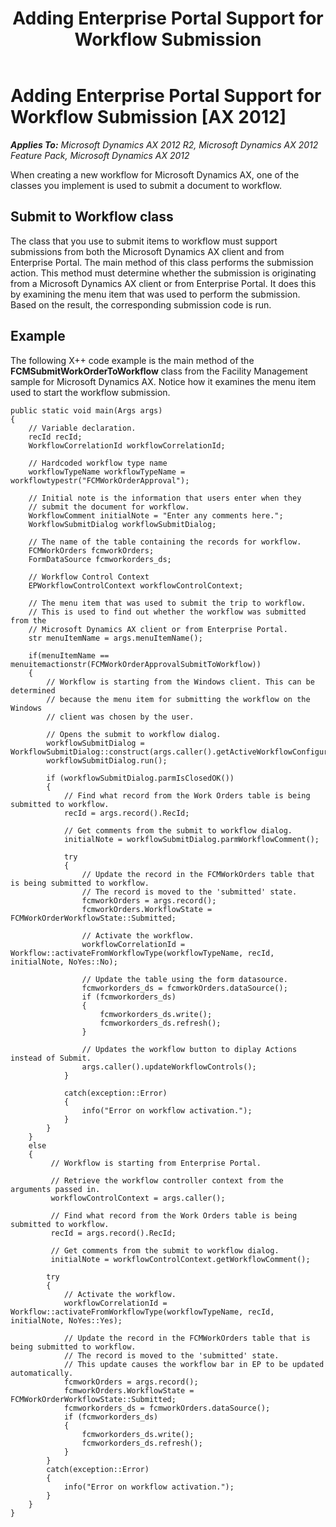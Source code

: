 ﻿---
title: Adding Enterprise Portal Support for Workflow Submission
TOCTitle: Adding Enterprise Portal Support for Workflow Submission
ms:assetid: 8c2bdbf1-1a7b-4cae-b7a0-0ec38c8c253a
ms:mtpsurl: https://msdn.microsoft.com/en-us/library/Ee677503(v=AX.60)
ms:contentKeyID: 35245485
ms.date: 11/07/2012
mtps_version: v=AX.60
---

# Adding Enterprise Portal Support for Workflow Submission [AX 2012]


_**Applies To:** Microsoft Dynamics AX 2012 R2, Microsoft Dynamics AX 2012 Feature Pack, Microsoft Dynamics AX 2012_

When creating a new workflow for Microsoft Dynamics AX, one of the classes you implement is used to submit a document to workflow.

## Submit to Workflow class

The class that you use to submit items to workflow must support submissions from both the Microsoft Dynamics AX client and from Enterprise Portal. The main method of this class performs the submission action. This method must determine whether the submission is originating from a Microsoft Dynamics AX client or from Enterprise Portal. It does this by examining the menu item that was used to perform the submission. Based on the result, the corresponding submission code is run.

## Example

The following X++ code example is the main method of the **FCMSubmitWorkOrderToWorkflow** class from the Facility Management sample for Microsoft Dynamics AX. Notice how it examines the menu item used to start the workflow submission.

    public static void main(Args args)
    {
        // Variable declaration.
        recId recId;
        WorkflowCorrelationId workflowCorrelationId;
    
        // Hardcoded workflow type name
        workflowTypeName workflowTypeName = workflowtypestr("FCMWorkOrderApproval");
    
        // Initial note is the information that users enter when they
        // submit the document for workflow.
        WorkflowComment initialNote = "Enter any comments here.";
        WorkflowSubmitDialog workflowSubmitDialog;
    
        // The name of the table containing the records for workflow.
        FCMWorkOrders fcmworkOrders;
        FormDataSource fcmworkorders_ds;
    
        // Workflow Control Context
        EPWorkflowControlContext workflowControlContext;
    
        // The menu item that was used to submit the trip to workflow.
        // This is used to find out whether the workflow was submitted from the
        // Microsoft Dynamics AX client or from Enterprise Portal.
        str menuItemName = args.menuItemName();
    
        if(menuItemName == menuitemactionstr(FCMWorkOrderApprovalSubmitToWorkflow))
        {
            // Workflow is starting from the Windows client. This can be determined
            // because the menu item for submitting the workflow on the Windows
            // client was chosen by the user.
    
            // Opens the submit to workflow dialog.
            workflowSubmitDialog = WorkflowSubmitDialog::construct(args.caller().getActiveWorkflowConfiguration());
            workflowSubmitDialog.run();
    
            if (workflowSubmitDialog.parmIsClosedOK())
            {
                // Find what record from the Work Orders table is being submitted to workflow.
                recId = args.record().RecId;
    
                // Get comments from the submit to workflow dialog.
                initialNote = workflowSubmitDialog.parmWorkflowComment();
    
                try
                {
                    // Update the record in the FCMWorkOrders table that is being submitted to workflow.
                    // The record is moved to the 'submitted' state.
                    fcmworkOrders = args.record();
                    fcmworkOrders.WorkflowState = FCMWorkOrderWorkflowState::Submitted;
    
                    // Activate the workflow.
                    workflowCorrelationId = Workflow::activateFromWorkflowType(workflowTypeName, recId, initialNote, NoYes::No);
    
                    // Update the table using the form datasource.
                    fcmworkorders_ds = fcmworkOrders.dataSource();
                    if (fcmworkorders_ds)
                    {
                        fcmworkorders_ds.write();
                        fcmworkorders_ds.refresh();
                    }
    
                    // Updates the workflow button to diplay Actions instead of Submit.
                    args.caller().updateWorkflowControls();
                }
    
                catch(exception::Error)
                {
                    info("Error on workflow activation.");
                }
            }
        }
        else
        {
             // Workflow is starting from Enterprise Portal.
    
             // Retrieve the workflow controller context from the arguments passed in.
             workflowControlContext = args.caller();
    
             // Find what record from the Work Orders table is being submitted to workflow.
             recId = args.record().RecId;
    
             // Get comments from the submit to workflow dialog.
             initialNote = workflowControlContext.getWorkflowComment();
    
            try
            {
                // Activate the workflow.
                workflowCorrelationId = Workflow::activateFromWorkflowType(workflowTypeName, recId, initialNote, NoYes::Yes);
    
                // Update the record in the FCMWorkOrders table that is being submitted to workflow.
                // The record is moved to the 'submitted' state.
                // This update causes the workflow bar in EP to be updated automatically.
                fcmworkOrders = args.record();
                fcmworkOrders.WorkflowState = FCMWorkOrderWorkflowState::Submitted;
                fcmworkorders_ds = fcmworkOrders.dataSource();
                if (fcmworkorders_ds)
                {
                    fcmworkorders_ds.write();
                    fcmworkorders_ds.refresh();
                }
            }
            catch(exception::Error)
            {
                info("Error on workflow activation.");
            }
        }
    }

